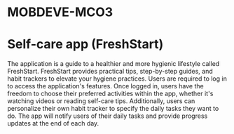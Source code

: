 # MOBDEVE-MCO3

# Self-care app (FreshStart)

The application is a guide to a healthier and more hygienic lifestyle called FreshStart. FreshStart provides practical tips, step-by-step guides, and habit trackers to elevate your hygiene practices. Users are required to log in to access the application's features. Once logged in, users have the freedom to choose their preferred activities within the app, whether it's watching videos or reading self-care tips. Additionally, users can personalize their own habit tracker to specify the daily tasks they want to do. The app will notify users of their daily tasks and provide progress updates at the end of each day.
